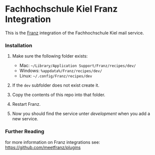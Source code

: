 # Fachhochschule Kiel Franz Integration
This is the [Franz](https://meetfranz.com/) integration of the Fachhochschule Kiel mail service.

### Installation

1. Make sure the following folder exists:

    - Mac: `~/Library/Application Support/Franz/recipes/dev/`
    - Windows: `%appdata%/Franz/recipes/dev/`
    - Linux: `~/.config/Franz/recipes/dev`

2. If the `dev` subfolder does not exist create it.

3. Copy the contents of this repo into that folder.

4. Restart Franz.

5. Now you should find the service unter *development* when you add a new service.

### Further Reading

for more information on Franz integrations see:
https://github.com/meetfranz/plugins
